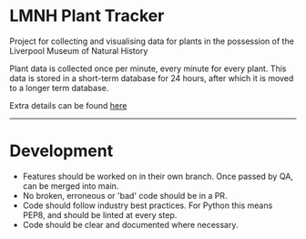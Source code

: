 # LMNH Plant Tracker

Project for collecting and visualising data for plants in the possession of the Liverpool Museum of Natural History


Plant data is collected once per minute, every minute for every plant. This data is stored in  a short-term database for 24 hours,
after which it is moved to a longer term database.

Extra details can be found [here](https://curriculum.sigmalabs.co.uk/Data-Engineering/Week%205/overview)

---

# Development

- Features should be worked on in their own branch. Once passed by QA, can be merged into main.
- No broken, erroneous or 'bad' code should be in a PR.
- Code should follow industry best practices. For Python this means PEP8, and should be linted at every step.
- Code should be clear and documented where necessary.